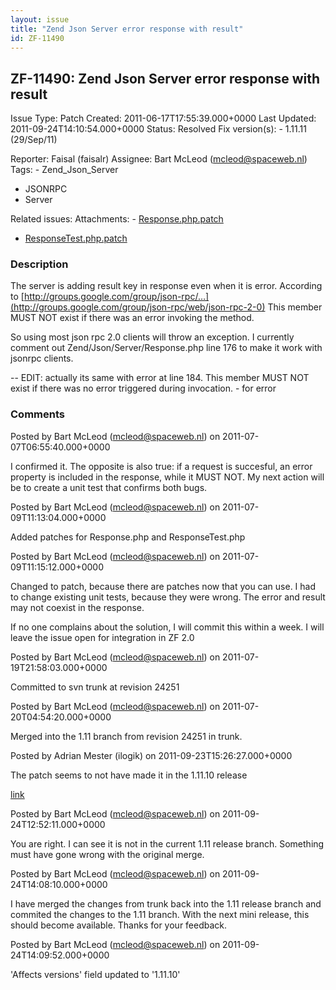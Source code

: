 ```yaml
---
layout: issue
title: "Zend Json Server error response with result"
id: ZF-11490
---
```


ZF-11490: Zend Json Server error response with result
-----------------------------------------------------

 Issue Type: Patch Created: 2011-06-17T17:55:39.000+0000 Last Updated: 2011-09-24T14:10:54.000+0000 Status: Resolved Fix version(s): - 1.11.11 (29/Sep/11)
 
 Reporter:  Faisal (faisalr)  Assignee:  Bart McLeod (mcleod@spaceweb.nl)  Tags: - Zend\_Json\_Server
- JSONRPC
- Server
 
 Related issues: 
 Attachments: - [Response.php.patch](/issues/secure/attachment/14442/Response.php.patch)
- [ResponseTest.php.patch](/issues/secure/attachment/14443/ResponseTest.php.patch)
 
### Description

The server is adding result key in response even when it is error. According to [http://groups.google.com/group/json-rpc/…](http://groups.google.com/group/json-rpc/web/json-rpc-2-0) This member MUST NOT exist if there was an error invoking the method.

So using most json rpc 2.0 clients will throw an exception. I currently comment out Zend/Json/Server/Response.php line 176 to make it work with jsonrpc clients.

-- EDIT: actually its same with error at line 184. This member MUST NOT exist if there was no error triggered during invocation. - for error

 

 

### Comments

Posted by Bart McLeod (mcleod@spaceweb.nl) on 2011-07-07T06:55:40.000+0000

I confirmed it. The opposite is also true: if a request is succesful, an error property is included in the response, while it MUST NOT. My next action will be to create a unit test that confirms both bugs.

 

 

Posted by Bart McLeod (mcleod@spaceweb.nl) on 2011-07-09T11:13:04.000+0000

Added patches for Response.php and ResponseTest.php

 

 

Posted by Bart McLeod (mcleod@spaceweb.nl) on 2011-07-09T11:15:12.000+0000

Changed to patch, because there are patches now that you can use. I had to change existing unit tests, because they were wrong. The error and result may not coexist in the response.

If no one complains about the solution, I will commit this within a week. I will leave the issue open for integration in ZF 2.0

 

 

Posted by Bart McLeod (mcleod@spaceweb.nl) on 2011-07-19T21:58:03.000+0000

Committed to svn trunk at revision 24251

 

 

Posted by Bart McLeod (mcleod@spaceweb.nl) on 2011-07-20T04:54:20.000+0000

Merged into the 1.11 branch from revision 24251 in trunk.

 

 

Posted by Adrian Mester (ilogik) on 2011-09-23T15:26:27.000+0000

The patch seems to not have made it in the 1.11.10 release

[link](http://framework.zend.com/code/filedetails.php?repname=Zend+Framework&path=%2Ftags%2Frelease-1.11.10%2Flibrary%2FZend%2FJson%2FServer%2FResponse.php)

 

 

Posted by Bart McLeod (mcleod@spaceweb.nl) on 2011-09-24T12:52:11.000+0000

You are right. I can see it is not in the current 1.11 release branch. Something must have gone wrong with the original merge.

 

 

Posted by Bart McLeod (mcleod@spaceweb.nl) on 2011-09-24T14:08:10.000+0000

I have merged the changes from trunk back into the 1.11 release branch and commited the changes to the 1.11 branch. With the next mini release, this should become available. Thanks for your feedback.

 

 

Posted by Bart McLeod (mcleod@spaceweb.nl) on 2011-09-24T14:09:52.000+0000

'Affects versions' field updated to '1.11.10'

 

 